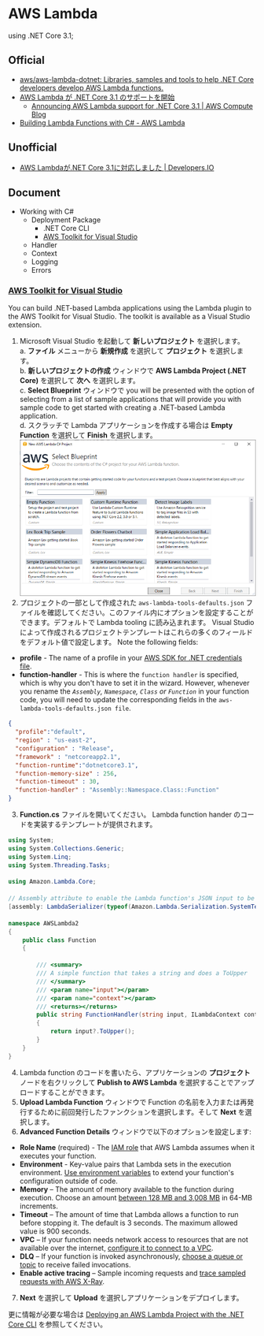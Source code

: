 # AWS Lambda

using .NET Core 3.1;

## Official
- [aws/aws-lambda-dotnet: Libraries, samples and tools to help .NET Core developers develop AWS Lambda functions.](https://github.com/aws/aws-lambda-dotnet)
- [AWS Lambda が .NET Core 3.1 のサポートを開始](https://aws.amazon.com/jp/about-aws/whats-new/2020/03/aws-lambda-now-supports-net-core-3-1/)
  - [Announcing AWS Lambda support for .NET Core 3.1 | AWS Compute Blog](https://aws.amazon.com/jp/blogs/compute/announcing-aws-lambda-supports-for-net-core-3-1/)
- [Building Lambda Functions with C# - AWS Lambda](https://docs.aws.amazon.com/lambda/latest/dg/lambda-csharp.html)

## Unofficial
- [AWS Lambdaが.NET Core 3.1に対応しました | Developers.IO](https://dev.classmethod.jp/articles/lambda-support-dotnet-core-31/)

## Document
- Working with C#
  - Deployment Package
    - .NET Core CLI
    - [AWS Toolkit for Visual Studio](#aws-toolkit-for-visual-studio)
  - Handler
  - Context
  - Logging
  - Errors

### [AWS Toolkit for Visual Studio](https://docs.aws.amazon.com/lambda/latest/dg/csharp-package-toolkit.html)
You can build .NET-based Lambda applications using the Lambda plugin to the AWS Toolkit for Visual Studio. The toolkit is available as a Visual Studio extension.

1. Microsoft Visual Studio を起動して **新しいプロジェクト** を選択します。  
  a. **ファイル** メニューから **新規作成** を選択して **プロジェクト** を選択します。  
  b. **新しいプロジェクトの作成** ウィンドウで **AWS Lambda Project (.NET Core)** を選択して **次へ** を選択します。  
  c. **Select Blueprint** ウィンドウで you will be presented with the option of selecting from a list of sample applications that will provide you with sample code to get started with creating a .NET-based Lambda application.  
  d. スクラッチで Lambda アプリケーションを作成する場合は **Empty Function** を選択して **Finish** を選択します。  
  ![](img/select-blueprint.png "Select Bluprint")
2. プロジェクトの一部として作成された `aws-lambda-tools-defaults.json` ファイルを確認してください。このファイル内にオプションを設定することができます。デフォルトで Lambda tooling に読み込まれます。 Visual Studio によって作成されるプロジェクトテンプレートはこれらの多くのフィールドをデフォルト値で設定します。 Note the following fields:
  * **profile** - The name of a profile in your [AWS SDK for .NET credentials file](https://docs.aws.amazon.com/sdk-for-net/latest/developer-guide/net-dg-config-creds.html).
  * **function-handler** - This is where the `function handler` is specified, which is why you don't have to set it in the wizard. However, whenever you rename the *`Assembly`, `Namespace`, `Class` or `Function`* in your function code, you will need to update the corresponding fields in the `aws-lambda-tools-defaults.json file`.
  ```json
  {
    "profile":"default",
    "region" : "us-east-2",
    "configuration" : "Release",
    "framework" : "netcoreapp2.1",
    "function-runtime":"dotnetcore3.1",
    "function-memory-size" : 256,
    "function-timeout" : 30,
    "function-handler" : "Assembly::Namespace.Class::Function" 
  }
  ```
3. **Function.cs** ファイルを開いてください。 Lambda function hander のコードを実装するテンプレートが提供されます。  
```cs
using System;
using System.Collections.Generic;
using System.Linq;
using System.Threading.Tasks;

using Amazon.Lambda.Core;

// Assembly attribute to enable the Lambda function's JSON input to be converted into a .NET class.
[assembly: LambdaSerializer(typeof(Amazon.Lambda.Serialization.SystemTextJson.LambdaJsonSerializer))]

namespace AWSLambda2
{
    public class Function
    {
        
        /// <summary>
        /// A simple function that takes a string and does a ToUpper
        /// </summary>
        /// <param name="input"></param>
        /// <param name="context"></param>
        /// <returns></returns>
        public string FunctionHandler(string input, ILambdaContext context)
        {
            return input?.ToUpper();
        }
    }
}
```
4. Lambda function のコードを書いたら、アプリケーションの **プロジェクト** ノードを右クリックして **Publish to AWS Lambda** を選択することでアップロードすることができます。
5. **Upload Lambda Function** ウィンドウで Function の名前を入力または再発行するために前回発行したファンクションを選択します。そして **Next** を選択します。
6. **Advanced Function Details** ウィンドウで以下のオプションを設定します:
* **Role Name** (required) - The [IAM role](https://docs.aws.amazon.com/lambda/latest/dg/lambda-intro-execution-role.html) that AWS Lambda assumes when it executes your function.
* **Environment** - Key-value pairs that Lambda sets in the execution environment. [Use environment variables](https://docs.aws.amazon.com/lambda/latest/dg/configuration-envvars.html) to extend your function's configuration outside of code.
* **Memory** – The amount of memory available to the function during execution. Choose an amount [between 128 MB and 3,008 MB](https://docs.aws.amazon.com/lambda/latest/dg/gettingstarted-limits.html) in 64-MB increments.
* **Timeout** – The amount of time that Lambda allows a function to run before stopping it. The default is 3 seconds. The maximum allowed value is 900 seconds.
* **VPC** – If your function needs network access to resources that are not available over the internet, [configure it to connect to a VPC](https://docs.aws.amazon.com/lambda/latest/dg/configuration-vpc.html).
* **DLQ** – If your function is invoked asynchronously, [choose a queue or topic](https://docs.aws.amazon.com/lambda/latest/dg/invocation-async.html#dlq) to receive failed invocations.
* **Enable active tracing** – Sample incoming requests and [trace sampled requests with AWS X-Ray](https://docs.aws.amazon.com/lambda/latest/dg/lambda-x-ray.html).
7. **Next** を選択して **Upload** を選択しアプリケーションをデプロイします。

更に情報が必要な場合は [Deploying an AWS Lambda Project with the .NET Core CLI](https://docs.aws.amazon.com/toolkit-for-visual-studio/latest/user-guide/lambda-cli-publish.html) を参照してください。
